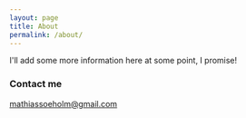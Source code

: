 ```yaml
---
layout: page
title: About
permalink: /about/
---
```


I'll add some more information here at some point, I promise!

### Contact me

[mathiassoeholm@gmail.com](mailto:mathiassoeholm@gmail.com)
